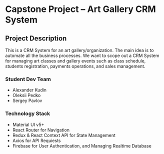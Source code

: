 # Capstone Project – Art Gallery CRM System

## Project Description

This is a CRM System for an art gallery/organization. The main idea is to automate all the business processes. We want to scope out a CRM System for managing art classes and gallery events such as class schedule, students registration, payments operations, and sales management.

### Student Dev Team

- Alexander Kudin
- Oleksii Pedko
- Sergey Pavlov

### Technology Stack

- Material UI v5+
- React Router for Navigation
- Redux & React Context API for State Management
- Axios for API Requiests
- Firebase for User Authentication, and Managing Realtime Database

